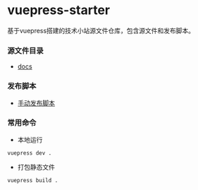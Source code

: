 # vuepress-starter
基于vuepress搭建的技术小站源文件仓库，包含源文件和发布脚本。

### 源文件目录

- [docs](docs)
    
### 发布脚本

- [手动发布脚本](src/main/java/com/albert/script/GitbookManualScript.java)

### 常用命令

- 本地运行
```
vuepress dev .
```

- 打包静态文件

```
vuepress build .    
```
